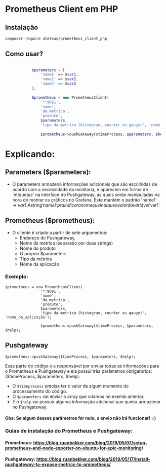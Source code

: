 # Prometheus Client em PHP

## Instalação

```sh
composer require aleteus/prometheus_client_php
```

## Como usar? 

```php
            
            $parameters = [
                'name1' => $var1,
                'name2' => $var2,
                'name3' => $var3
            ];
            
            $prometheus = new PrometheusClient(
                '*:9091', 
                'nome', 
                'da_metrica', 
                'produto', 
                $parameters, 
                'tipo da metrica (histogram, counter ou gauge)', 'nome_da_aplicação');  
               
                $prometheus->pushGateway($timeProcess, $parameters, $help);
```
# Explicando:

## Parameters ($parameters):

- O parameters armazena informações adicionais que são escolhidas de acordo com a necessidade da monitoria, e aparecem em forma de 'etiquetas' na interface do Pushgateway, as quais serão manipuladas na hora de montar os gráficos no Grafana. Este mantém o padrão 'name1' => $var1. A string 'name1' pra indicar o nome que indique o valor da váriável '$var1'.

## Prometheus ($prometheus):

- O cliente é criado a partir de sete argumentos: 
  - Endereço do Pushgateway,
  - Nome da métrica (separado por duas strings)
  - Nome do produto
  - O próprio $parameters
  - Tipo da métrica
  - Nome da aplicação

### Exemplo:

```
$prometheus = new PrometheusClient(
                '*:9091', 
                'nome', 
                'da_metrica', 
                'produto', 
                $parameters, 
                'tipo da metrica (histogram, counter ou gauge)', 'nome_da_aplicação');  
               
                $prometheus->pushGateway($timeProcess, $parameters, $help);
```

## Pushgateway

```
$prometheus->pushGateway($timeProcess, $parameters, $help);
```

Essa parte do código é a responsável por enviar todas as informações para o Prometheus e Pushgateway e ela possui três parâmetros obrigatórios: ($timeProcess, $parameters, $help). 

- O  ```$timeprocess``` precisa ter o valor de algum momento do processamento do código.
- O ```$parameters``` vai enviar o array que criamos no exemlo anterior.
- E o ```$help``` vai possuir alguma informação adicional que queira armazenar no Pushgateway.

#### Obs: Se algum desses parâmetros for nulo, o envio não irá funcionar! =)

### Guias de instalação do Prometheus e Pushgateway:

#### Prometheus: https://blog.ruanbekker.com/blog/2019/05/07/setup-prometheus-and-node-exporter-on-ubuntu-for-epic-monitoring/
#### Pushgateway: https://blog.ruanbekker.com/blog/2019/05/17/install-pushgateway-to-expose-metrics-to-prometheus/









